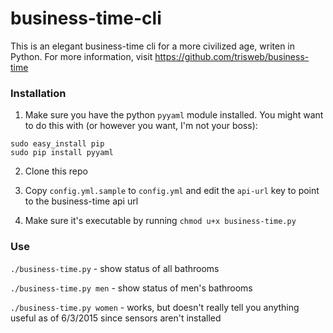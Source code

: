 # business-time-cli

This is an elegant business-time cli for a more civilized age, writen in Python. For more information, visit https://github.com/trisweb/business-time

### Installation

1. Make sure you have the python `pyyaml` module installed. You might want to do this with (or however you want, I'm not your boss):

```
sudo easy_install pip
sudo pip install pyyaml
```

2. Clone this repo

3. Copy `config.yml.sample` to `config.yml` and edit the `api-url` key to point to the business-time api url

4. Make sure it's executable by running `chmod u+x business-time.py`

### Use

`./business-time.py` - show status of all bathrooms

`./business-time.py men` - show status of men's bathrooms

`./business-time.py women` - works, but doesn't really tell you anything useful as of 6/3/2015 since sensors aren't installed

